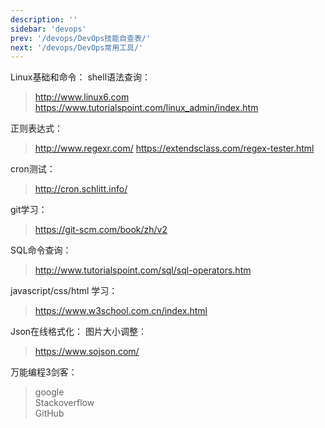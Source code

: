 ```yaml
---
description: ''
sidebar: 'devops'
prev: '/devops/DevOps技能自查表/'
next: '/devops/DevOps常用工具/'
---
```


Linux基础和命令：
shell语法查询：
> http://www.linux6.com  
> https://www.tutorialspoint.com/linux_admin/index.htm

正则表达式：
> http://www.regexr.com/ 
> https://extendsclass.com/regex-tester.html

cron测试：
> http://cron.schlitt.info/

git学习：
> https://git-scm.com/book/zh/v2

SQL命令查询：
> http://www.tutorialspoint.com/sql/sql-operators.htm

javascript/css/html 学习：
> https://www.w3school.com.cn/index.html

Json在线格式化：
图片大小调整：
> https://www.sojson.com/

万能编程3剑客：
> google  
> Stackoverflow  
> GitHub
